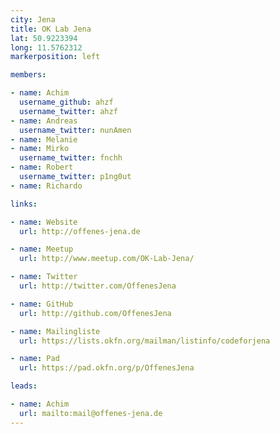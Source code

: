 ```yaml
---
city: Jena
title: OK Lab Jena
lat: 50.9223394
long: 11.5762312
markerposition: left

members:

- name: Achim
  username_github: ahzf
  username_twitter: ahzf
- name: Andreas
  username_twitter: nunAmen
- name: Melanie
- name: Mirko
  username_twitter: fnchh
- name: Robert
  username_twitter: p1ng0ut
- name: Richardo

links:

- name: Website
  url: http://offenes-jena.de

- name: Meetup
  url: http://www.meetup.com/OK-Lab-Jena/

- name: Twitter
  url: http://twitter.com/OffenesJena

- name: GitHub
  url: http://github.com/OffenesJena

- name: Mailingliste
  url: https://lists.okfn.org/mailman/listinfo/codeforjena

- name: Pad
  url: https://pad.okfn.org/p/OffenesJena

leads:

- name: Achim
  url: mailto:mail@offenes-jena.de
---
```

